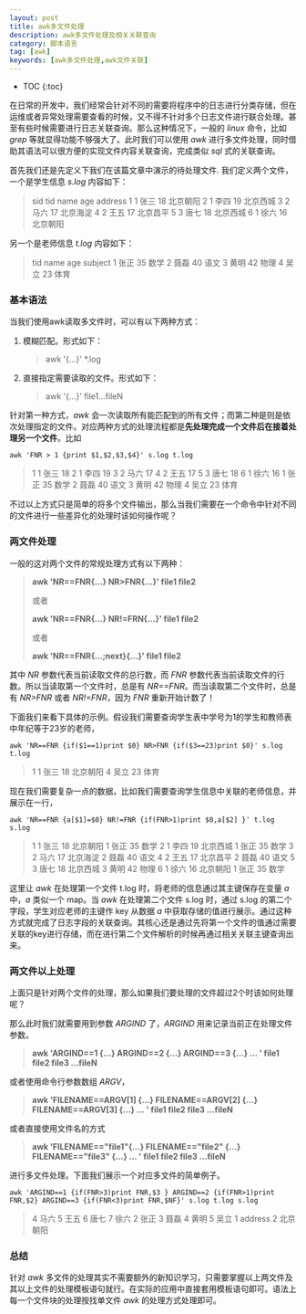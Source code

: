```yaml
---
layout: post
title: awk多文件处理
description: awk多文件处理及相关关联查询
category: 脚本语言
tag: [awk]
keywords: [awk多文件处理,awk文件关联]
---
```


* TOC
{:toc}

在日常的开发中，我们经常会针对不同的需要将程序中的日志进行分类存储，但在运维或者异常处理需要查看的时候，又不得不针对多个日志文件进行联合处理。甚至有些时候需要进行日志关联查询。那么这种情况下，一般的 *linux* 命令，比如 *grep* 等就显得功能不够强大了。此时我们可以使用 *awk* 进行多文件处理，同时借助其语法可以很方便的实现文件内容关联查询，完成类似 *sql* 式的关联查询。

首先我们还是先定义下我们在该篇文章中演示的待处理文件. 我们定义两个文件，一个是学生信息 *s.log* 内容如下：

> sid tid name age address
1 1 张三 18 北京朝阳
2 1 李四 19 北京西城
3 2 马六 17 北京海淀
4 2 王五 17 北京昌平
5 3 唐七 18 北京西城
6 1 徐六 16 北京朝阳

另一个是老师信息 *t.log* 内容如下：

> tid name age subject
1 张正	35	数学
2 聂磊	40	语文
3 黄明	42	物理
4 吴立	23	体育

### 基本语法

当我们使用awk读取多文件时，可以有以下两种方式：

1. 模糊匹配。形式如下：

    > awk '{...}' *.log

2. 直接指定需要读取的文件。形式如下：

    > awk '{...}'  file1...fileN

针对第一种方式，*awk* 会一次读取所有能匹配到的所有文件；而第二种是则是依次处理指定的文件。对应两种方式的处理流程都是**先处理完成一个文件后在接着处理另一个文件**。比如

```shell
awk 'FNR > 1 {print $1,$2,$3,$4}' s.log t.log
```

> 1 1 张三 18
2 1 李四 19
3 2 马六 17
4 2 王五 17
5 3 唐七 18
6 1 徐六 16
1 张正 35 数学
2 聂磊 40 语文
3 黄明 42 物理
4 吴立 23 体育

不过以上方式只是简单的将多个文件输出，那么当我们需要在一个命令中针对不同的文件进行一些差异化的处理时该如何操作呢？

### 两文件处理

一般的这对两个文件的常规处理方式有以下两种：

> **awk 'NR==FNR{...} NR>FNR{...}' file1 file2**
>
>或者
>
> **awk 'NR==FNR{...} NR!=FRN{...}' file1 file2**
>
>或者
>
> **awk 'NR==FNR{...;next}{...}' file1 file2**

其中 *NR* 参数代表当前读取文件的总行数，而 *FNR* 参数代表当前读取文件的行数。所以当读取第一个文件时，总是有 *NR==FNR*。而当读取第二个文件时，总是有 *NR>FNR* 或者 *NR!=FNR*，因为 *FNR* 重新开始计数了！

下面我们来看下具体的示例。假设我们需要查询学生表中学号为1的学生和教师表中年纪等于23岁的老师，

```shell
awk 'NR==FNR {if($1==1)print $0} NR>FNR {if($3==23)print $0}' s.log t.log
```

> 1 1 张三 18 北京朝阳
4 吴立  23      体育

现在我们需要复杂一点的数据，比如我们需要查询学生信息中关联的老师信息，并展示在一行，

```shell
awk 'NR==FNR {a[$1]=$0} NR!=FNR {if(FNR>1)print $0,a[$2] }' t.log s.log
```

> 1 1 张三 18 北京朝阳 1 张正     35      数学
2 1 李四 19 北京西城 1 张正     35      数学
3 2 马六 17 北京海淀 2 聂磊     40      语文
4 2 王五 17 北京昌平 2 聂磊     40      语文
5 3 唐七 18 北京西城 3 黄明     42      物理
6 1 徐六 16 北京朝阳 1 张正     35      数学

这里让 *awk* 在处理第一个文件 t.log 时，将老师的信息通过其主键保存在变量 *a* 中，*a* 类似一个 map。当 *awk* 在处理第二个文件 s.log 时，通过 s.log 的第二个字段，学生对应老师的主键作 key 从数据 *a* 中获取存储的值进行展示。通过这种方式就完成了日志字段的关联查询。其核心还是通过先将第一个文件的值通过需要关联的key进行存储，而在进行第二个文件解析的时候再通过相关关联主键查询出来。

### 两文件以上处理

上面只是针对两个文件的处理，那么如果我们要处理的文件超过2个时该如何处理呢？

那么此时我们就需要用到参数 *ARGIND* 了，*ARGIND* 用来记录当前正在处理文件参数。

> **awk 'ARGIND==1 {...} ARGIND==2 {...} ARGIND==3 {...} ... ' file1 file2 file3 ...fileN**

或者使用命令行参数数组 *ARGV*，

> **awk 'FILENAME==ARGV[1] {...} FILENAME==ARGV[2] {...} FILENAME==ARGV[3] {...} ... ' file1 file2 file3 ...fileN**

或者直接使用文件名的方式

> **awk 'FILENAME=="file1"{...} FILENAME=="file2" {...} FILENAME=="file3" {...} ... ' file1 file2 file3 ...fileN**

进行多文件处理。下面我们展示一个对应多文件的简单例子。

```shell
awk 'ARGIND==1 {if(FNR>3)print FNR,$3 } ARGIND==2 {if(FNR>1)print FNR,$2} ARGIND==3 {if(FNR<3)print FNR,$NF}' s.log t.log s.log
```

> 4 马六
5 王五
6 唐七
7 徐六
2 张正
3 聂磊
4 黄明
5 吴立
1 address
2 北京朝阳

### 总结

针对 *awk* 多文件的处理其实不需要额外的新知识学习，只需要掌握以上两文件及其以上文件的处理模板语句就行。在实际的应用中直接套用模板语句即可。语法上每一个文件块的处理按找单文件 *awk* 的处理方式处理即可。